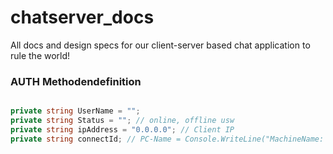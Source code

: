 # chatserver_docs
All docs and design specs for our client-server based chat application to rule the world!

### AUTH Methodendefinition
```c# 

private string UserName = "";  
private string Status = ""; // online, offline usw
private string ipAddress = "0.0.0.0"; // Client IP
private string connectId; // PC-Name = Console.WriteLine("MachineName: {0}", Environment.MachineName);

```
